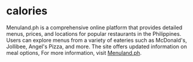 # calories
Menuland.ph is a comprehensive online platform that provides detailed menus, prices, and locations for popular restaurants in the Philippines. Users can explore menus from a variety of eateries such as McDonald's, Jollibee, Angel's Pizza, and more. The site offers updated information on meal options,  For more information, visit [Menuland.ph](https://menuland.ph/).
